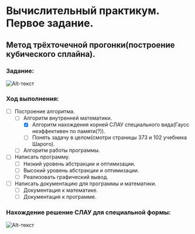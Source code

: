# Вычислительный практикум. Первое задание.
## Метод трёхточечной прогонки(построение кубического сплайна).
### Задание:
![Alt-текст](https://d.radikal.ru/d04/1802/86/fe6b9c63f1a9.jpg "Задание")
### Ход выполнения:
- [ ] Построение алгоритма.
    - [ ] Алгоритм внутренней математики.
      - [X] Алгоритм нахождения корней СЛАУ специального вида(Гаусс неэффективен по памяти(?)).
      - [ ] Понять задачу в целом(смотри страницы 373 и 102 учебника Шарого).
    - [ ] Алгоритм работы программы.
- [ ] Написать программу.
    - [ ] Низкий уровень абстракции и оптимизации.
    - [ ] Высокий уровень абстракции и оптимизации.
    - [ ] Реализовать графический вывод.
- [ ] Написать документацию для программы и математики.
    - [ ] Документация к математике.
    - [ ] Документация к программе.
### Нахождение решение СЛАУ для специальной формы:
![Alt-текст](https://c.radikal.ru/c20/1802/16/23b35dc62931.jpg "Материалы Лебедева")

